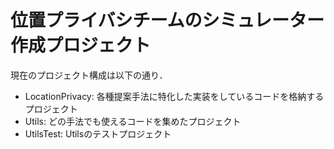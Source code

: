 
# 位置プライバシチームのシミュレーター作成プロジェクト
現在のプロジェクト構成は以下の通り．

* LocationPrivacy: 各種提案手法に特化した実装をしているコードを格納するプロジェクト
* Utils: どの手法でも使えるコードを集めたプロジェクト
* UtilsTest: Utilsのテストプロジェクト
